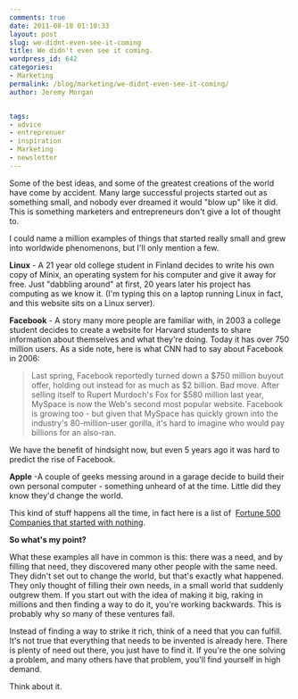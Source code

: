 ```yaml
---
comments: true
date: 2011-08-18 01:10:33
layout: post
slug: we-didnt-even-see-it-coming
title: We didn't even see it coming.
wordpress_id: 642
categories:
- Marketing
permalink: /blog/marketing/we-didnt-even-see-it-coming/
author: Jeremy Morgan


tags:
- advice
- entreprenuer
- inspiration
- Marketing
- newsletter
---
```



Some of the best ideas, and some of the greatest creations of the world have come by accident. Many large successful projects started out as something small, and nobody ever dreamed it would "blow up" like it did. This is something marketers and entrepreneurs don't give a lot of thought to.

I could name a million examples of things that started really small and grew into worldwide phenomenons, but I'll only mention a few.

**Linux** - A 21 year old college student in Finland decides to write his own copy of Minix, an operating system for his computer and give it away for free. Just "dabbling around" at first, 20 years later his project has computing as we know it. (I'm typing this on a laptop running Linux in fact, and this website sits on a Linux server).

**Facebook** - A story many more people are familiar with, in 2003 a college student decides to create a website for Harvard students to share information about themselves and what they're doing. Today it has over 750 million users. As a side note, here is what CNN had to say about Facebook in 2006:


> Last spring, Facebook reportedly turned down a $750 million buyout offer, holding out instead for as much as $2 billion. Bad move. After selling itself to Rupert Murdoch's Fox for $580 million last year, MySpace is now the Web's second most popular website. Facebook is growing too - but given that MySpace has quickly grown into the industry's 80-million-user gorilla, it's hard to imagine who would pay billions for an also-ran.


We have the benefit of hindsight now, but even 5 years ago it was hard to predict the rise of Facebook.

**Apple** -A couple of geeks messing around in a garage decide to build their own personal computer - something unheard of at the time. Little did they know they'd change the world.

This kind of stuff happens all the time, in fact here is a list of  [Fortune 500 Companies that started with nothing](http://www.businesspundit.com/fortune-500-rags-to-riches/).

**So what's my point?**

What these examples all have in common is this: there was a need, and by filling that need, they discovered many other people with the same need. They didn't set out to change the world, but that's exactly what happened. They only thought of filling their own needs, in a small world that suddenly outgrew them. If you start out with the idea of making it big, raking in millions and then finding a way to do it, you're working backwards. This is probably why so many of these ventures fail.

Instead of finding a way to strike it rich, think of a need that you can fulfill. It's not true that everything that needs to be invented is already here. There is plenty of need out there, you just have to find it. If you're the one solving a problem, and many others have that problem, you'll find yourself in high demand.

Think about it.
